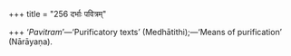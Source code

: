 +++
title = "256 दर्भाः पवित्रम्"

+++
‘*Pavitram*’—‘Purificatory texts’ (Medhātithi);—‘Means of purification’
(Nārāyaṇa).


